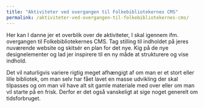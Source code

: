 ```yaml
---
title: "Aktiviteter ved overgangen til Folkebibliotekernes CMS"
permalink: /aktiviteter-ved-overgangen-til-folkebibliotekernes-cms/
---
```

Her kan I danne jer et overblik over de aktiviteter, I skal igennem ifm. overgangen til Folkebibliotekernes CMS. Tag stilling til indholdet på jeres nuværende website og skitsér en plan for det nye.
Kig på de nye designelementer og lad jer inspirere til en ny måde at strukturere og vise indhold. 

Det vil naturligvis variere rigtig meget afhængigt af om man er et stort eller lille bibliotek, om man selv har fået lavet en masse udvikling der skal tilpasses og om man vil have alt sit gamle materiale med over eller om man vil starte på en frisk. Derfor er det også vanskeligt at sige noget generelt om tidsforbruget.    





